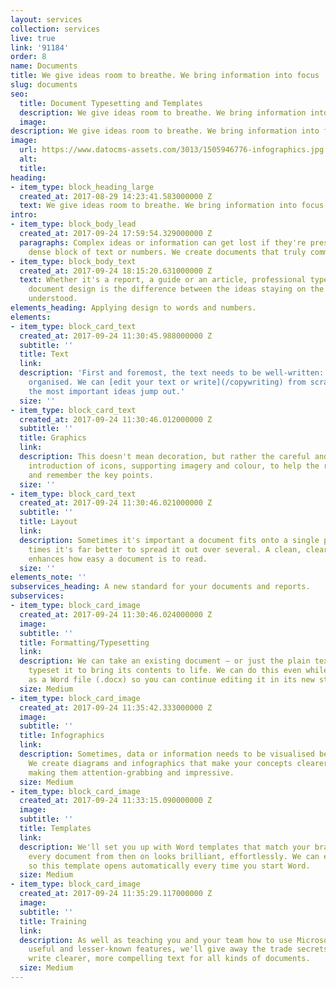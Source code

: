 ```yaml
---
layout: services
collection: services
live: true
link: '91184'
order: 8
name: Documents
title: We give ideas room to breathe. We bring information into focus
slug: documents
seo:
  title: Document Typesetting and Templates
  description: We give ideas room to breathe. We bring information into focus.
  image: 
description: We give ideas room to breathe. We bring information into focus.
image:
  url: https://www.datocms-assets.com/3013/1505946776-infographics.jpg
  alt: 
  title: 
heading:
- item_type: block_heading_large
  created_at: 2017-08-29 14:23:41.583000000 Z
  text: We give ideas room to breathe. We bring information into focus.
intro:
- item_type: block_body_lead
  created_at: 2017-09-24 17:59:54.329000000 Z
  paragraphs: Complex ideas or information can get lost if they're presented as a
    dense block of text or numbers. We create documents that truly communicate.
- item_type: block_body_text
  created_at: 2017-09-24 18:15:20.631000000 Z
  text: Whether it's a report, a guide or an article, professional typesetting and
    document design is the difference between the ideas staying on the page – or being
    understood.
elements_heading: Applying design to words and numbers.
elements:
- item_type: block_card_text
  created_at: 2017-09-24 11:30:45.988000000 Z
  subtitle: ''
  title: Text
  link: 
  description: 'First and foremost, the text needs to be well-written: lucid, succinct,
    organised. We can [edit your text or write](/copywriting) from scratch to ensure
    the most important ideas jump out.'
  size: ''
- item_type: block_card_text
  created_at: 2017-09-24 11:30:46.012000000 Z
  subtitle: ''
  title: Graphics
  link: 
  description: This doesn't mean decoration, but rather the careful and considered
    introduction of icons, supporting imagery and colour, to help the reader understand
    and remember the key points.
  size: ''
- item_type: block_card_text
  created_at: 2017-09-24 11:30:46.021000000 Z
  subtitle: ''
  title: Layout
  link: 
  description: Sometimes it's important a document fits onto a single page; other
    times it's far better to spread it out over several. A clean, clear layout dramatically
    enhances how easy a document is to read.
  size: ''
elements_note: ''
subservices_heading: A new standard for your documents and reports.
subservices:
- item_type: block_card_image
  created_at: 2017-09-24 11:30:46.024000000 Z
  image: 
  subtitle: ''
  title: Formatting/Typesetting
  link: 
  description: We can take an existing document – or just the plain text – and professionally
    typeset it to bring its contents to life. We can do this even while keeping it
    as a Word file (.docx) so you can continue editing it in its new style.
  size: Medium
- item_type: block_card_image
  created_at: 2017-09-24 11:35:42.333000000 Z
  image: 
  subtitle: ''
  title: Infographics
  link: 
  description: Sometimes, data or information needs to be visualised before it clicks.
    We create diagrams and infographics that make your concepts clearer, as well as
    making them attention-grabbing and impressive.
  size: Medium
- item_type: block_card_image
  created_at: 2017-09-24 11:33:15.090000000 Z
  image: 
  subtitle: ''
  title: Templates
  link: 
  description: We'll set you up with Word templates that match your brand and ensure
    every document from then on looks brilliant, effortlessly. We can even set it
    so this template opens automatically every time you start Word.
  size: Medium
- item_type: block_card_image
  created_at: 2017-09-24 11:35:29.117000000 Z
  image: 
  subtitle: ''
  title: Training
  link: 
  description: As well as teaching you and your team how to use Microsoft Word's most
    useful and lesser-known features, we'll give away the trade secrets on how to
    write clearer, more compelling text for all kinds of documents.
  size: Medium
---
```



